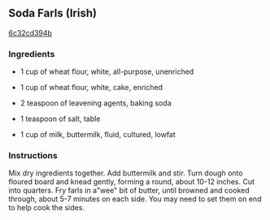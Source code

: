 ## Soda Farls (Irish)

[6c32cd394b](http://www.food.com/recipe/soda-farls-irish-111606)

### Ingredients

 - 1 cup of wheat flour, white, all-purpose, unenriched

 - 1 cup of wheat flour, white, cake, enriched

 - 2 teaspoon of leavening agents, baking soda

 - 1 teaspoon of salt, table

 - 1 cup of milk, buttermilk, fluid, cultured, lowfat

### Instructions

Mix dry ingredients together. Add buttermilk and stir. Turn dough onto floured board and knead gently, forming a round, about 10-12 inches. Cut into quarters. Fry farls in a"wee" bit of butter, until browned and cooked through, about 5-7 minutes on each side. You may need to set them on end to help cook the sides.